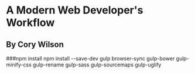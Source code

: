# A Modern Web Developer's Workflow
## By Cory Wilson

###npm install
npm install --save-dev gulp browser-sync gulp-bower gulp-minify-css gulp-rename gulp-sass gulp-sourcemaps gulp-uglify
